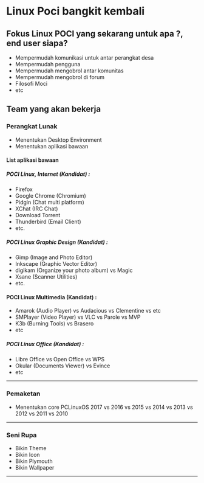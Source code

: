 # Linux Poci bangkit kembali

## Fokus Linux POCI yang sekarang untuk apa ?, end user siapa?
- Mempermudah komunikasi untuk antar perangkat desa
- Mempermudah pengguna
- Mempermudah mengobrol antar komunitas
- Mempermudah mengobrol di forum
- Filosofi Moci
- etc

## Team yang akan bekerja

### Perangkat Lunak

- Menentukan Desktop Environment
- Menentukan aplikasi bawaan

#### List aplikasi bawaan

##### POCI Linux, Internet (Kandidat) :

- Firefox
- Google Chrome (Chromium)
- Pidgin (Chat multi platform)
- XChat (IRC Chat)
- Download Torrent
- Thunderbird (Email Client)
- etc.

##### POCI Linux Graphic Design (Kandidat) :

- Gimp (Image and Photo Editor)
- Inkscape (Graphic Vector Editor)
- digikam (Organize your photo album) vs Magic 
- Xsane (Scanner Utilities)
- etc.

#### POCI Linux Multimedia (Kandidat) :

- Amarok (Audio Player) vs Audacious vs Clementine vs etc
- SMPlayer (Video Player) vs VLC vs Parole vs MVP
- K3b (Burning Tools) vs Brasero
- etc

##### POCI Linux Office (Kandidat) :

- Libre Office vs Open Office vs WPS
- Okular (Documents Viewer) vs Evince
- etc

----------------------------------------------------

### Pemaketan

- Menentukan core PCLinuxOS 2017 vs 2016 vs 2015 vs 2014 vs 2013 vs 2012 vs 2011 vs 2010

----------------------------------------------------

### Seni Rupa

- Bikin Theme
- Bikin Icon
- Bikin Plymouth
- Bikin Wallpaper

-------------------------
